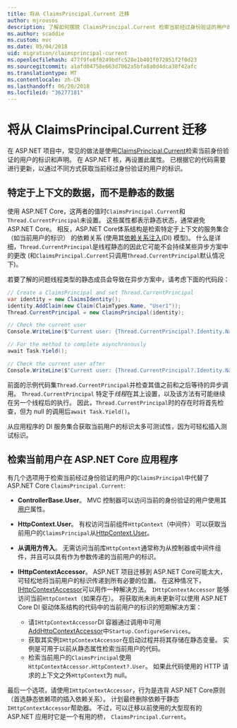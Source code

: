 ```yaml
---
title: 将从 ClaimsPrincipal.Current 迁移
author: mjrousos
description: 了解如何摆脱 ClaimsPrincipal.Current 检索当前经过身份验证的用户的标识和 ASP.NET Core 中的声明。
ms.author: scaddie
ms.custom: mvc
ms.date: 05/04/2018
uid: migration/claimsprincipal-current
ms.openlocfilehash: 477f9fe8f0249bdfc528e1b401f072851f2f0d23
ms.sourcegitcommit: a1afd04758e663d7062a5bfa8a0d4dca38f42afc
ms.translationtype: MT
ms.contentlocale: zh-CN
ms.lasthandoff: 06/20/2018
ms.locfileid: "36277181"
---
```

# <a name="migrate-from-claimsprincipalcurrent"></a>将从 ClaimsPrincipal.Current 迁移

在 ASP.NET 项目中，常见的做法是使用[ClaimsPrincipal.Current](/dotnet/api/system.security.claims.claimsprincipal.current)检索当前身份验证的用户的标识和声明。 在 ASP.NET 核，再设置此属性。 已根据它的代码需要进行更新，以通过不同方式获取当前经过身份验证的用户的标识。

## <a name="context-specific-data-instead-of-static-data"></a>特定于上下文的数据，而不是静态的数据

使用 ASP.NET Core，这两者的值时`ClaimsPrincipal.Current`和`Thread.CurrentPrincipal`未设置。 这些属性都表示静态状态，通常避免 ASP.NET Core。 相反，ASP.NET Core体系结构是检索特定于上下文的服务集合 （如当前用户的标识） 的依赖关系 (使用其[依赖关系注入](xref:fundamentals/dependency-injection)(DI) 模型)。 什么是详细，`Thread.CurrentPrincipal`是线程静态的因此它可能不会持续某些异步方案中的更改 (和`ClaimsPrincipal.Current`只调用`Thread.CurrentPrincipal`默认情况下)。

若要了解的问题线程类型的静态成员会导致在异步方案中，请考虑下面的代码段：

```csharp
// Create a ClaimsPrincipal and set Thread.CurrentPrincipal
var identity = new ClaimsIdentity();
identity.AddClaim(new Claim(ClaimTypes.Name, "User1"));
Thread.CurrentPrincipal = new ClaimsPrincipal(identity);

// Check the current user
Console.WriteLine($"Current user: {Thread.CurrentPrincipal?.Identity.Name}");

// For the method to complete asynchronously
await Task.Yield();

// Check the current user after
Console.WriteLine($"Current user: {Thread.CurrentPrincipal?.Identity.Name}");
```

前面的示例代码集`Thread.CurrentPrincipal`并检查其值之前和之后等待的异步调用。 `Thread.CurrentPrincipal` 特定于*线程*在其上设置，以及该方法有可能继续在另一个线程后的执行。 因此，`Thread.CurrentPrincipal`时的存在时将首先检查，但为 null 的调用后`await Task.Yield()`。

从应用程序的 DI 服务集合获取当前用户的标识太多可测试性，因为可轻松插入测试标识。

## <a name="retrieve-the-current-user-in-an-aspnet-core-app"></a>检索当前用户在 ASP.NET Core 应用程序

有几个选项用于检索当前经过身份验证的用户的`ClaimsPrincipal`中代替了 ASP.NET Core `ClaimsPrincipal.Current`:

* **ControllerBase.User**。 MVC 控制器可以访问当前的身份验证的用户使用其[用户](/dotnet/api/microsoft.aspnetcore.mvc.controllerbase.user)属性。
* **HttpContext.User**。 有权访问当前组件`HttpContext`（中间件） 可以获取当前用户的`ClaimsPrincipal`从[HttpContext.User](/dotnet/api/microsoft.aspnetcore.http.httpcontext.user)。
* **从调用方传入**。 无需访问当前库`HttpContext`通常称为从控制器或中间件组件，并且可以具有作为参数传递的当前用户的标识。
* **IHttpContextAccessor**。 ASP.NET 项目迁移到 ASP.NET Core可能太大，可轻松地将当前用户的标识传递到所有必要的位置。 在这种情况下， [IHttpContextAccessor](/dotnet/api/microsoft.aspnetcore.http.ihttpcontextaccessor)可以用作一种解决方法。 `IHttpContextAccessor` 能够访问当前`HttpContext`（如果存在）。 将获取尚未尚未更新可以使用 ASP.NET Core DI 驱动体系结构的代码中的当前用户的标识的短期解决方案：

  * 请`IHttpContextAccessor`DI 容器通过调用中可用[AddHttpContextAccessor](https://github.com/aspnet/Hosting/issues/793)中`Startup.ConfigureServices`。
  * 获取其实例`IHttpContextAccessor`在启动过程并将其存储在静态变量。 实例是可用于以前从静态属性检索当前用户的代码。
  * 检索当前用户的`ClaimsPrincipal`使用`HttpContextAccessor.HttpContext?.User`。 如果此代码使用的 HTTP 请求的上下文之外`HttpContext`为 null。

最后一个选项，请使用`IHttpContextAccessor`，行为是违背 ASP.NET Core原则 （首选静态依赖项的插入依赖关系）。 计划最终删除依赖于静态`IHttpContextAccessor`帮助器。 不过，可以迁移以前使用的大型现有的 ASP.NET 应用时它是一个有用的桥， `ClaimsPrincipal.Current`。

